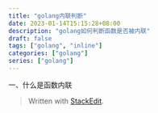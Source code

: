 ```yaml
---
title: "golang内联判断"
date: 2023-01-14T15:15:28+08:00
description: "golang如何判断函数是否被内联"
draft: false
tags: ["golang", "inline"]
categories: ["golang"]
series: ["golang"]
---
```

一、什么是函数内联


> Written with [StackEdit](https://stackedit.io/).
<!--stackedit_data:
eyJoaXN0b3J5IjpbMTI0ODA2NjE1N119
-->